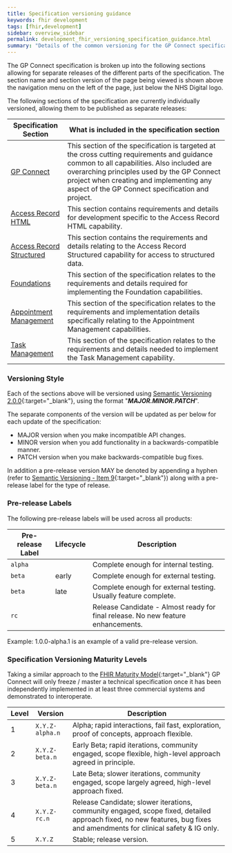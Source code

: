 ```yaml
---
title: Specification versioning guidance
keywords: fhir development
tags: [fhir,development]
sidebar: overview_sidebar
permalink: development_fhir_versioning_specification_guidance.html
summary: "Details of the common versioning for the GP Connect specification"
---
```


The GP Connect specification is broken up into the following sections allowing for separate releases of the different parts of the specification. The section name and section version of the page being viewed is shown above the navigation menu on the left of the page, just below the NHS Digital logo.

The following sections of the specification are currently individually versioned, allowing them to be published as separate releases:

| Specification Section | What is included in the specification section |
| --- | --- |
| [GP Connect](/index.html) | This section of the specification is targeted at the cross cutting requirements and guidance common to all capabilities. Also included are overarching principles used by the GP Connect project when creating and implementing any aspect of the GP Connect specification and project. |
| [Access Record HTML](/accessrecord.html) | This section contains requirements and details for development specific to the Access Record HTML capability. |
| [Access Record Structured](/accessrecord_rest.html) |This section contains the requirements and details relating to the Access Record Structured capability for access to structured data. |
| [Foundations](/foundations.html) | This section of the specification relates to the requirements and details required for implementing the Foundation capabilities. |
| [Appointment Management](/appointments.html) | This section of the specification relates to the requirements and implementation details specifically relating to the Appointment Management capabilities. |
| [Task Management](/tasks.html) | This section of the specification relates to the requirements and details needed to implement the Task Management capability. |

### Versioning Style ###

Each of the sections above will be versioned using [Semantic Versioning 2.0.0](http://semver.org/){:target="_blank"}, using the format "***MAJOR.MINOR.PATCH***".

The separate components of the version will be updated as per below for each update of the specification:

- MAJOR version when you make incompatible API changes.
- MINOR version when you add functionality in a backwards-compatible manner.
- PATCH version when you make backwards-compatible bug fixes.

In addition a pre-release version MAY be denoted by appending a hyphen (refer to [Semantic Versioning - Item 9](http://semver.org/#spec-item-9){:target="_blank"}) along with a pre-release label for the type of release.

### Pre-release Labels ###

The following pre-release labels will be used across all products:

| Pre-release Label | Lifecycle | Description |
|-------------------|-----------|-------------|
| `alpha` | &nbsp; | Complete enough for internal testing. |
| `beta` | early | Complete enough for external testing. |
| `beta` | late | Complete enough for external testing. Usually feature complete. |
| `rc` | &nbsp; | Release Candidate - Almost ready for final release. No new feature enhancements. |

Example: 1.0.0-alpha.1 is an example of a valid pre-release version.


### Specification Versioning Maturity Levels ###

Taking a similar approach to the [FHIR Maturity Model](http://wiki.hl7.org/index.php?title=FHIR_Maturity_Model){:target="_blank"} GP Connect will only freeze / master a technical specification once it has been independently implemented in at least three commercial systems and demonstrated to interoperate.

| Level | Version | Description | 
|-------|---------|-------------| 
| 1 | `X.Y.Z-alpha.n` | Alpha; rapid interactions, fail fast, exploration, proof of concepts, approach flexible. | Draft may not have been implemented at all but has been published. |
| 2 | `X.Y.Z-beta.n` | Early Beta; rapid iterations, community engaged, scope flexible, high-level approach agreed in principle. | Draft partially implemented in one or more prototype systems. |
| 3 | `X.Y.Z-beta.n` | Late Beta; slower iterations, community engaged, scope largely agreed, high-level approach fixed. | Draft partially implemented two or more commercial systems. |
| 4 | `X.Y.Z-rc.n` | Release Candidate; slower iterations, community engaged, scope fixed, detailed approach fixed, no new features, bug fixes and amendments for clinical safety & IG only. | Draft implemented in at least two commercial systems. |
| 5 | `X.Y.Z` | Stable; release version. | Draft implemented in at least three commercial systems with full accreditation and assurance mechanisms in place. |

